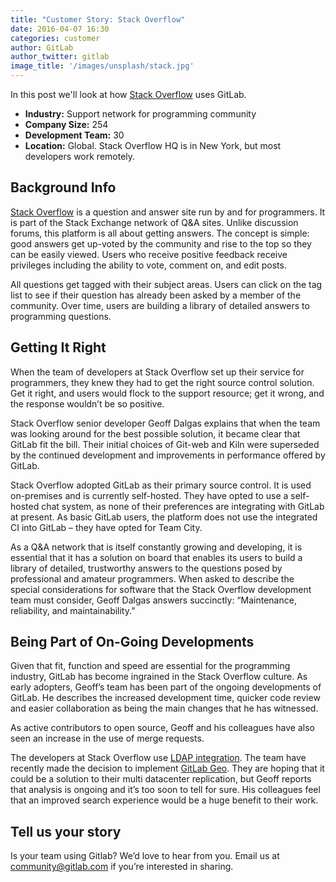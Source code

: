 ```yaml
---
title: "Customer Story: Stack Overflow"
date: 2016-04-07 16:30
categories: customer
author: GitLab
author_twitter: gitlab
image_title: '/images/unsplash/stack.jpg'
---
```


In this post we'll look at how [Stack Overflow] uses GitLab.

<!-- more -->

- **Industry:** Support network for programming community
- **Company Size:** 254
- **Development Team:** 30
- **Location:** Global. Stack Overflow HQ is in New York, but most developers
work remotely.

## Background Info

[Stack Overflow] is a question and answer site run by and for programmers.
It is part of the Stack Exchange network of Q&A sites.
Unlike discussion forums, this platform is all about getting answers.
The concept is simple: good answers get up-voted by the community and rise to
the top so they can be easily viewed. Users who receive positive feedback
receive privileges including the ability to vote, comment on, and edit posts.

All questions get tagged with their subject areas. Users can click on the tag
list to see if their question has already been asked by a member of the community.
Over time, users are building a library of detailed answers to programming questions.

## Getting It Right

When the team of developers at Stack Overflow set up their service for
programmers, they knew they had to get the right source control solution.
Get it right, and users would flock to the support resource; get it wrong, and
the response wouldn’t be so positive.

Stack Overflow senior developer Geoff Dalgas explains that when the team was
looking around for the best possible solution, it became clear that GitLab fit
the bill. Their initial choices of Git-web and Kiln were superseded by the
continued development and improvements in performance offered by GitLab.

Stack Overflow adopted GitLab as their primary source control. It is used
on-premises and is currently self-hosted. They have opted to use a self-hosted
chat system, as none of their preferences are integrating with GitLab at present.
As basic GitLab users, the platform does not use the integrated CI into GitLab
– they have opted for Team City.

As a Q&A network that is itself constantly growing and developing, it is
essential that it has a solution on board that enables its users to build a
library of detailed, trustworthy answers to the questions posed by professional
and amateur programmers. When asked to describe the special considerations for
software that the Stack Overflow development team must consider, Geoff Dalgas
answers succinctly: “Maintenance, reliability, and maintainability.”

## Being Part of On-Going Developments

Given that fit, function and speed are essential for the programming industry,
GitLab has become ingrained in the Stack Overflow culture. As early adopters,
Geoff’s team has been part of the ongoing developments of GitLab.
He describes the increased development time, quicker code review and easier
collaboration as being the main changes that he has witnessed.

As active contributors to open source, Geoff and his colleagues have also seen
an increase in the use of merge requests.

The developers at Stack Overflow use [LDAP integration](http://doc.gitlab.com/ee/integration/ldap.html#gitlab-ldap-integration).
The team have recently made the decision to implement [GitLab Geo](https://about.gitlab.com/2016/02/22/gitlab-8-5-released/).
They are hoping that it could be a solution to their multi datacenter
replication, but Geoff reports that analysis is ongoing and it’s too soon to
tell for sure. His colleagues feel that an improved search experience would be
a huge benefit to their work.

## Tell us your story

Is your team using Gitlab? We’d love to hear from you.
Email us at community@gitlab.com if you’re interested in sharing.

[Stack Overflow]: https://stackoverflow.com/
